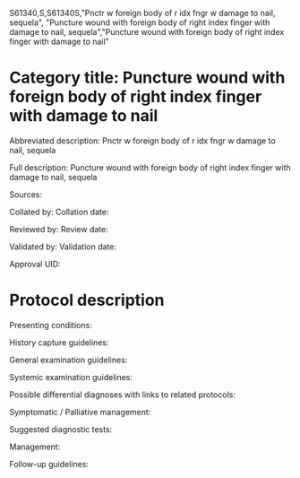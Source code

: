 S61340,S,S61340S,"Pnctr w foreign body of r idx fngr w damage to nail, sequela", "Puncture wound with foreign body of right index finger with damage to nail, sequela","Puncture wound with foreign body of right index finger with damage to nail"
# Category title: Puncture wound with foreign body of right index finger with damage to nail

Abbreviated description: Pnctr w foreign body of r idx fngr w damage to nail, sequela

Full description: Puncture wound with foreign body of right index finger with damage to nail, sequela

Sources:

Collated by:
Collation date:

Reviewed by:
Review date:

Validated by:
Validation date:

Approval UID:

# Protocol description

Presenting conditions:

History capture guidelines:

General examination guidelines:

Systemic examination guidelines:

Possible differential diagnoses with links to related protocols:

Symptomatic / Palliative management:

Suggested diagnostic tests:

Management:

Follow-up guidelines:

